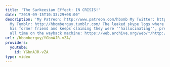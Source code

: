 ```yaml
---
title: 'The Sarkeesian Effect: IN CRISIS!'
date: "2019-09-15T10:33:29+08:00"
description: 'My Patreon: http://www.patreon.com/hbomb My Twitter: https://twitter.com/hbomberguy
  My Tumblr: http://hbomberguy.tumblr.com/ The leaked skype logs where Aurini gaslights
  his former friend and keeps claiming they were ''hallucinating'', preserved for
  all time on the wayback machine: https://web.archive.org/web/*/http://www.staresattheworld.com/2015/03/jordan-owens-reasons-splitting-thesarkeesianeffect-skype-logs/'
url: /hbomberguy/YGbnAJR-vZA/
providers:
  youtube:
    id: YGbnAJR-vZA
type: video
---
```


